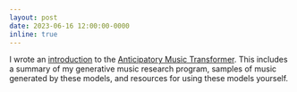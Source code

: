 ```yaml
---
layout: post
date: 2023-06-16 12:00:00-0000
inline: true
---
```


I wrote an <a href="https://crfm.stanford.edu/2023/06/16/anticipatory-music-transformer.html">introduction</a> to the <a href="https://arxiv.org/abs/2306.08620">Anticipatory Music Transformer</a>. This includes a summary of my generative music research program, samples of music generated by these models, and resources for using these models yourself.
